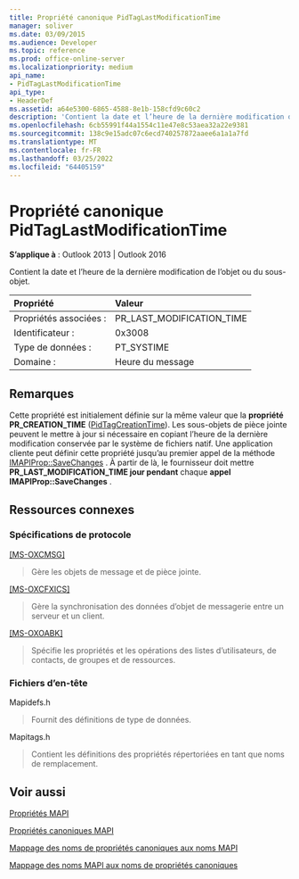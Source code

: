 ```yaml
---
title: Propriété canonique PidTagLastModificationTime
manager: soliver
ms.date: 03/09/2015
ms.audience: Developer
ms.topic: reference
ms.prod: office-online-server
ms.localizationpriority: medium
api_name:
- PidTagLastModificationTime
api_type:
- HeaderDef
ms.assetid: a64e5300-6865-4588-8e1b-158cfd9c60c2
description: 'Contient la date et l’heure de la dernière modification de l’objet ou du sous-objet. Cette propriété est initialement définie sur la même valeur que la PR_CREATION_TIME propriété. '
ms.openlocfilehash: 6cb55991f44a1554c11e47e8c53aea32a22e9381
ms.sourcegitcommit: 138c9e15adc07c6ecd740257872aaee6a1a1a7fd
ms.translationtype: MT
ms.contentlocale: fr-FR
ms.lasthandoff: 03/25/2022
ms.locfileid: "64405159"
---
```

# <a name="pidtaglastmodificationtime-canonical-property"></a>Propriété canonique PidTagLastModificationTime

  
  
**S’applique à** : Outlook 2013 | Outlook 2016 
  
Contient la date et l’heure de la dernière modification de l’objet ou du sous-objet. 
  
|Propriété |Valeur |
|:-----|:-----|
|Propriétés associées :  <br/> |PR_LAST_MODIFICATION_TIME  <br/> |
|Identificateur :  <br/> |0x3008  <br/> |
|Type de données :  <br/> |PT_SYSTIME  <br/> |
|Domaine :  <br/> |Heure du message  <br/> |
   
## <a name="remarks"></a>Remarques

Cette propriété est initialement définie sur la même valeur que la **propriété PR_CREATION_TIME** ([PidTagCreationTime](pidtagcreationtime-canonical-property.md)). Les sous-objets de pièce jointe peuvent le mettre à jour si nécessaire en copiant l’heure de la dernière modification conservée par le système de fichiers natif. Une application cliente peut définir cette propriété jusqu’au premier appel de la méthode [IMAPIProp::SaveChanges](imapiprop-savechanges.md) . À partir de là, le fournisseur doit mettre **PR_LAST_MODIFICATION_TIME jour pendant** chaque **appel IMAPIProp::SaveChanges** . 
  
## <a name="related-resources"></a>Ressources connexes

### <a name="protocol-specifications"></a>Spécifications de protocole

[[MS-OXCMSG]](https://msdn.microsoft.com/library/7fd7ec40-deec-4c06-9493-1bc06b349682%28Office.15%29.aspx)
  
> Gère les objets de message et de pièce jointe.
    
[[MS-OXCFXICS]](https://msdn.microsoft.com/library/b9752f3d-d50d-44b8-9e6b-608a117c8532%28Office.15%29.aspx)
  
> Gère la synchronisation des données d’objet de messagerie entre un serveur et un client.
    
[[MS-OXOABK]](https://msdn.microsoft.com/library/f4cf9b4c-9232-4506-9e71-2270de217614%28Office.15%29.aspx)
  
> Spécifie les propriétés et les opérations des listes d’utilisateurs, de contacts, de groupes et de ressources.
    
### <a name="header-files"></a>Fichiers d’en-tête

Mapidefs.h
  
> Fournit des définitions de type de données.
    
Mapitags.h
  
> Contient les définitions des propriétés répertoriées en tant que noms de remplacement.
    
## <a name="see-also"></a>Voir aussi



[Propriétés MAPI](mapi-properties.md)
  
[Propriétés canoniques MAPI](mapi-canonical-properties.md)
  
[Mappage des noms de propriétés canoniques aux noms MAPI](mapping-canonical-property-names-to-mapi-names.md)
  
[Mappage des noms MAPI aux noms de propriétés canoniques](mapping-mapi-names-to-canonical-property-names.md)

